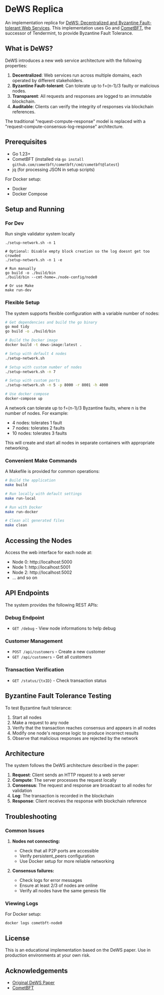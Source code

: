 # DeWS Replica

An implementation replica for [DeWS: Decentralized and Byzantine Fault-tolerant Web Services](https://ieeexplore.ieee.org/document/10174949/). This implementation uses Go and [CometBFT](https://github.com/cometbft/cometbft), the successor of Tendermint, to provide Byzantine Fault Tolerance.

## What is DeWS?

DeWS introduces a new web service architecture with the following properties:

1. **Decentralized**: Web services run across multiple domains, each operated by different stakeholders.
2. **Byzantine Fault-tolerant**: Can tolerate up to f=(n-1)/3 faulty or malicious nodes.
3. **Transparent**: All requests and responses are logged to an immutable blockchain.
4. **Auditable**: Clients can verify the integrity of responses via blockchain references.

The traditional "request-compute-response" model is replaced with a "request-compute-consensus-log-response" architecture.

## Prerequisites

- Go 1.23+
- CometBFT (installed via `go install github.com/cometbft/cometbft/cmd/cometbft@latest`)
- jq (for processing JSON in setup scripts)

For Docker setup:
- Docker
- Docker Compose

## Setup and Running

### For Dev

Run single validator system locally

```
./setup-network.sh -n 1

# Optional: Disable empty block creation so the log doesnt get too crowded
./setup-network.sh -n 1 -e

# Run manually
go build -o ./build/bin
./build/bin --cmt-home=./node-config/node0

# Or use Make
make run-dev
```

### Flexible Setup

The system supports flexible configuration with a variable number of nodes:

```bash
# Get dependencies and build the go binary
go mod tidy
go build -o ./build/bin

# Build the Docker image
docker build -t dews-image:latest .

# Setup with default 4 nodes
./setup-network.sh

# Setup with custom number of nodes
./setup-network.sh -n 7

# Setup with custom ports
./setup-network.sh -n 5 -p 8000 -r 8001 -h 4000

# Use docker compose
docker-compose up
```

A network can tolerate up to f=(n-1)/3 Byzantine faults, where n is the number of nodes. For example:
- 4 nodes: tolerates 1 fault
- 7 nodes: tolerates 2 faults
- 10 nodes: tolerates 3 faults

This will create and start all nodes in separate containers with appropriate networking.

### Convenient Make Commands

A Makefile is provided for common operations:

```bash
# Build the application
make build

# Run locally with default settings
make run-local

# Run with Docker
make run-docker

# Clean all generated files
make clean
```

## Accessing the Nodes

Access the web interface for each node at:

- Node 0: http://localhost:5000
- Node 1: http://localhost:5001
- Node 2: http://localhost:5002
- ... and so on

## API Endpoints

The system provides the following REST APIs:

### Debug Endpoint
- `GET /debug` - View node informations to help debug

### Customer Management
- `POST /api/customers` - Create a new customer
- `GET /api/customers` - Get all customers

### Transaction Verification
- `GET /status/{txID}` - Check transaction status

## Byzantine Fault Tolerance Testing

To test Byzantine fault tolerance:

1. Start all nodes
2. Make a request to any node
3. Verify that the transaction reaches consensus and appears in all nodes
4. Modify one node's response logic to produce incorrect results
5. Observe that malicious responses are rejected by the network

## Architecture

The system follows the DeWS architecture described in the paper:

1. **Request**: Client sends an HTTP request to a web server
2. **Compute**: The server processes the request locally
3. **Consensus**: The request and response are broadcast to all nodes for validation
4. **Log**: The transaction is recorded in the blockchain
5. **Response**: Client receives the response with blockchain reference

## Troubleshooting

### Common Issues

1. **Nodes not connecting:**
   - Check that all P2P ports are accessible
   - Verify persistent_peers configuration
   - Use Docker setup for more reliable networking

2. **Consensus failures:**
   - Check logs for error messages
   - Ensure at least 2/3 of nodes are online
   - Verify all nodes have the same genesis file

### Viewing Logs

For Docker setup:
```
docker logs cometbft-node0
```

## License

This is an educational implementation based on the DeWS paper. Use in production environments at your own risk.

## Acknowledgements

- [Original DeWS Paper](https://ieeexplore.ieee.org/document/10174949/)
- [CometBFT](https://github.com/cometbft/cometbft)